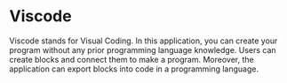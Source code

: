 # Viscode
Viscode stands for Visual Coding. In this application, you can create your program without any prior programming language knowledge.
Users can create blocks and connect them to make a program. Moreover, the application can export blocks into code in a programming language.
